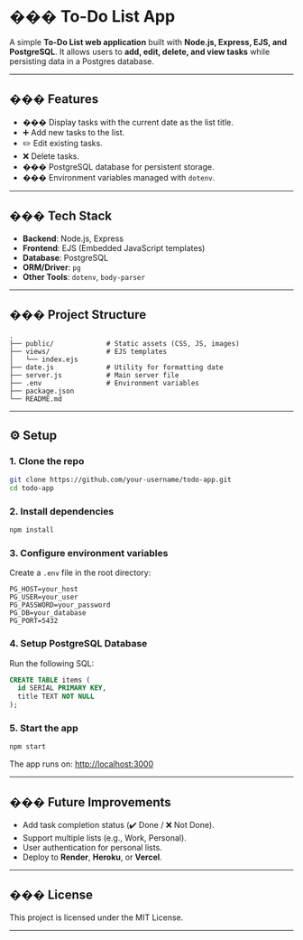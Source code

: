 # ��� To-Do List App

A simple **To-Do List web application** built with **Node.js, Express, EJS, and PostgreSQL**.
It allows users to **add, edit, delete, and view tasks** while persisting data in a Postgres database.

---

## ��� Features

* ��� Display tasks with the current date as the list title.
* ➕ Add new tasks to the list.
* ✏️ Edit existing tasks.
* ❌ Delete tasks.
* ���️ PostgreSQL database for persistent storage.
* ��� Environment variables managed with `dotenv`.

---

## ���️ Tech Stack

* **Backend**: Node.js, Express
* **Frontend**: EJS (Embedded JavaScript templates)
* **Database**: PostgreSQL
* **ORM/Driver**: `pg`
* **Other Tools**: `dotenv`, `body-parser`

---

## ��� Project Structure

```
.
├── public/             # Static assets (CSS, JS, images)
├── views/              # EJS templates
│   └── index.ejs
├── date.js             # Utility for formatting date
├── server.js           # Main server file
├── .env                # Environment variables
├── package.json
└── README.md
```

---

## ⚙️ Setup

### 1. Clone the repo

```bash
git clone https://github.com/your-username/todo-app.git
cd todo-app
```

### 2. Install dependencies

```bash
npm install
```

### 3. Configure environment variables

Create a `.env` file in the root directory:

```env
PG_HOST=your_host
PG_USER=your_user
PG_PASSWORD=your_password
PG_DB=your_database
PG_PORT=5432
```

### 4. Setup PostgreSQL Database

Run the following SQL:

```sql
CREATE TABLE items (
  id SERIAL PRIMARY KEY,
  title TEXT NOT NULL
);
```

### 5. Start the app

```bash
npm start
```

The app runs on: [http://localhost:3000](http://localhost:3000)

---

## ��� Future Improvements

* Add task completion status (✔️ Done / ❌ Not Done).
* Support multiple lists (e.g., Work, Personal).
* User authentication for personal lists.
* Deploy to **Render**, **Heroku**, or **Vercel**.

---

## ��� License

This project is licensed under the MIT License.

---
